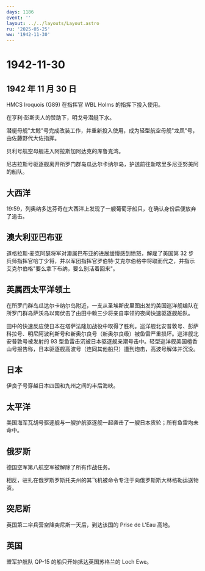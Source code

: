```yaml
---
days: 1186
event: ''
layout: ../../layouts/Layout.astro
ru: '2025-05-25'
ww: '1942-11-30'
---
```


# 1942-11-30

## 1942 年 11 月 30 日

HMCS Iroquois (G89) 在指挥官 WBL Holms 的指挥下投入使用。

在亨利·彭斯夫人的赞助下，明戈号潜艇下水。

潜艇母舰"太鲸"号完成改装工作，并重新投入使用，成为轻型航空母舰"龙凤"号，由佐藤野代大佐指挥。

贝利号航空母舰进入阿拉斯加阿达克的库鲁克湾。

尼古拉斯号驱逐舰离开所罗门群岛瓜达尔卡纳尔岛，护送前往新喀里多尼亚努美阿的船队。

## 大西洋

19:59，列奥纳多达芬奇在大西洋上发现了一艘葡萄牙船只，在确认身份后便放弃了追击。

## 澳大利亚巴布亚

道格拉斯·麦克阿瑟将军对澳属巴布亚的进展缓慢感到愤怒，解雇了美国第 32
步兵师指挥官哈丁少将，并以军团指挥官罗伯特·艾克尔伯格中将取而代之，并指示艾克尔伯格"要么拿下布纳，要么别活着回来"。

## 英属西太平洋领土

在所罗门群岛瓜达尔卡纳尔岛附近，一支从圣埃斯皮里图出发的美国巡洋舰编队在所罗门群岛萨沃岛以南伏击了由田中赖三少将亲自率领的夜间快速驱逐舰船队。

田中的快速反应使日本在塔萨法隆加战役中取得了胜利。巡洋舰北安普敦号、彭萨科拉号、明尼阿波利斯号和新奥尔良号（新奥尔良级）被鱼雷严重损坏。巡洋舰北安普敦号被发射的
93
型鱼雷击沉被日本驱逐舰亲潮号击中。轻型巡洋舰美国檀香山号报告称，日本驱逐舰高波号（连同其他船只）遭到炮击，高波号解体并沉没。

## 日本

伊良子号穿越日本四国和九州之间的丰后海峡。

## 太平洋

美国海军瓦胡号驱逐舰与一艘护航驱逐舰一起袭击了一艘日本货轮；所有鱼雷均未命中。

## 俄罗斯

德国空军第八航空军被解除了所有作战任务。

相反，驻扎在俄罗斯罗斯托夫州的其飞机被命令专注于向俄罗斯斯大林格勒运送物资。

## 突尼斯

英国第二伞兵营空降突尼斯一天后，到达该国的 Prise de L\'Eau 高地。

## 英国

盟军护航队 QP-15 的船只开始抵达英国苏格兰的 Loch Ewe。